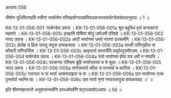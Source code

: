 अध्यायः 056

भीष्मेण युधिष्ठिरम्प्रति स्त्रीणां भार्यात्वेन परिग्रहयोग्यताप्रतिपादकनारदमार्कण्डेयसंवादानुवादः ॥ 1 ॥
	
KK-13-01-056-001	`मार्कण्डेय उवाच ।
KK-13-01-056-001a	श्रुतं बहुविधं वृत्तं कन्यकानां महामते ।
KK-13-01-056-001c	इच्छामि योषितां श्रोतुं धर्माधर्मौ परिग्रहे ॥
KK-13-01-056-002	नारद उवाच ।
KK-13-01-056-002a	अष्टौ भार्यागमा धर्म्या नराणां दारकर्मणि ।
KK-13-01-056-002c	प्रेत्येह च हिता यास्तु सपुत्रा हव्यकव्यदाः ॥
KK-13-01-056-003a	साध्वी पाणिगृहीता या कौमारी पाणिवर्जिता ।
KK-13-01-056-003c	भ्रातृभार्या स्वभार्येति प्रसूयेत्पुत्रमौरसम् ॥
KK-13-01-056-004	मार्कण्डेय उवाच ।
KK-13-01-056-004a	त्रयो भार्यागमा ज्ञेया यत्र धर्मो न नश्यति ।
KK-13-01-056-004c	पञ्चान्याः पश्चिमा ब्रूहि भार्यास्तासां च ये सुताः ॥
KK-13-01-056-005	नारद उवाच ।
KK-13-01-056-005a	सगोत्रभार्या क्रीता च परभार्या च कारिता ।
KK-13-01-056-005c	गतागता च या भार्या आश्रमादाहृता च या ॥
KK-13-01-056-006a	एता भार्यागमाः पञ्च पुनर्भार्या भवन्ति याः ।
KK-13-01-056-006c	एता भार्या नृणां गम्यास्तत्पुत्रा हव्यकव्यदाः ॥' ॥

इति श्रीमन्महाभारते अनुशासनपर्वणि दानधर्मपर्वणि षट्पञ्चाशोऽध्यायः ॥ 56 ॥
